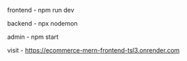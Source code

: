 frontend - npm run dev

backend - npx nodemon

admin - npm start

visit - https://ecommerce-mern-frontend-tsl3.onrender.com
